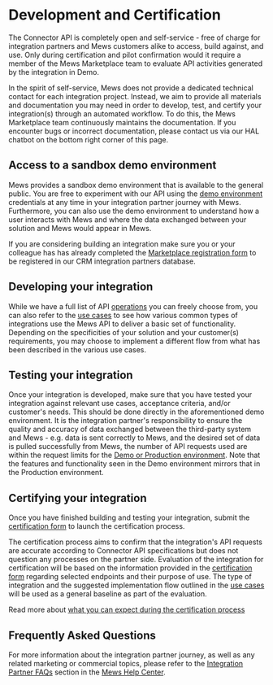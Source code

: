 # Development and Certification

The Connector API is completely open and self-service - free of charge for integration partners and Mews customers alike to access, build against, and use. Only during certification and pilot confirmation would it require a member of the Mews Marketplace team to evaluate API activities generated by the integration in Demo.

In the spirit of self-service, Mews does not provide a dedicated technical contact for each integration project. Instead, we aim to provide all materials and documentation you may need in order to develop, test, and certify your integration(s) through an automated workflow. To do this, the Mews Marketplace team continuously maintains the documentation. If you encounter bugs or incorrect documentation, please contact us via our HAL chatbot on the bottom right corner of this page. 

## Access to a sandbox demo environment

Mews provides a sandbox demo environment that is available to the general public. You are free to experiment with our API using the [demo environment](environments.md#demo-environments) credentials at any time in your integration partner journey with Mews. Furthermore, you can also use the demo environment to understand how a user interacts with Mews and where the data exchanged between your solution and Mews would appear in Mews.

If you are considering building an integration make sure you or your colleague has has already completed the [Marketplace registration form](https://www.mews.com/en/mews-marketplace-form) to be registered in our CRM integration partners database. 

## Developing your integration

While we have a full list of API [operations](../operations) you can freely choose from, you can also refer to the [use cases](../use-cases) to see how various common types of integrations use the Mews API to deliver a basic set of functionality. Depending on the specificities of your solution and your customer(s) requirements, you may choose to implement a different flow from what has been described in the various use cases. 

## Testing your integration

Once your integration is developed, make sure that you have tested your integration against relevant use cases, acceptance criteria, and/or customer's needs. This should be done directly in the aforementioned demo environment. It is the integration partner's responsibility to ensure the quality and accuracy of data exchanged between the third-party system and Mews - e.g.  data is sent correctly to Mews, and the desired set of data is pulled successfully from Mews, the number of API requests used are within the request limits for the [Demo or Production environment](../environments.md ). Note that the features and functionality seen in the Demo environment mirrors that in the Production environment. 

## Certifying your integration

Once you have finished building and testing your integration, submit the [certification form](https://mews.typeform.com/to/ehTUz7) to launch the certification process. 

The certification process aims to confirm that the integration's API requests are accurate according to Connector API specifications but does not question any processes on the partner side. Evaluation of the integration for certification will be based on the information provided in the [certification form](https://mews.typeform.com/to/ehTUz7) regarding selected endpoints and their purpose of use. The type of integration and the suggested implementation flow outlined in the [use cases](../use-cases) will be used as a general baseline as part of the evaluation. 

Read more about [what you can expect during the certification process](https://help.mews.com/en/articles/4497819-connector-api-certification-what-to-expect)

## Frequently Asked Questions

For more information about the integration partner journey, as well as any related marketing or commercial topics, please refer to the [Integration Partner FAQs](https://help.mews.com/en/collections/2558045-integration-partner-faqs) section in the [Mews Help Center](https://help.mews.com/en/). 

